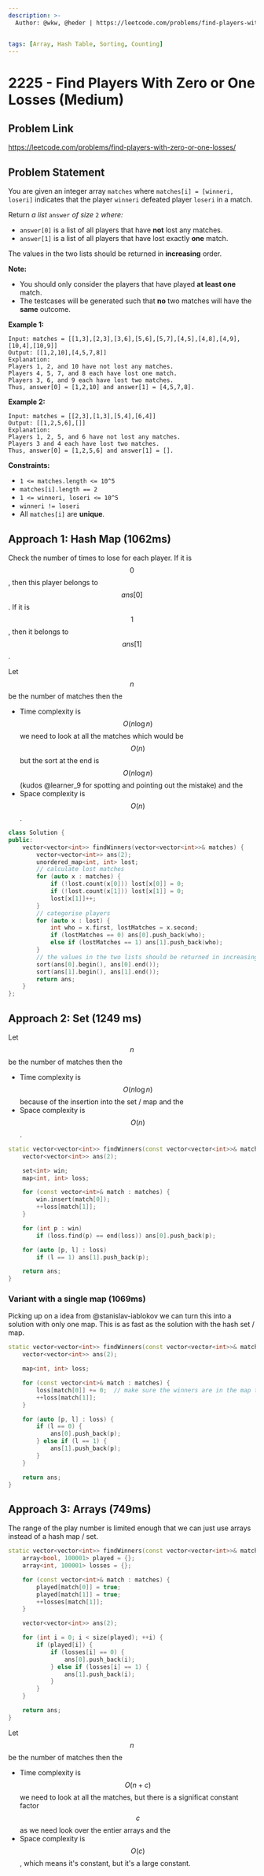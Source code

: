 ```yaml
---
description: >-
  Author: @wkw, @heder | https://leetcode.com/problems/find-players-with-zero-or-one-losses/


tags: [Array, Hash Table, Sorting, Counting]
---
```


# 2225 - Find Players With Zero or One Losses (Medium)

## Problem Link

https://leetcode.com/problems/find-players-with-zero-or-one-losses/

## Problem Statement

You are given an integer array `matches` where `matches[i] = [winneri, loseri]` indicates that the player `winneri` defeated player `loseri` in a match.

Return _a list_ `answer` _of size_ `2` _where:_

- `answer[0]` is a list of all players that have **not** lost any matches.
- `answer[1]` is a list of all players that have lost exactly **one** match.

The values in the two lists should be returned in **increasing** order.

**Note:**

- You should only consider the players that have played **at least one** match.
- The testcases will be generated such that **no** two matches will have the **same** outcome.

**Example 1:**

```
Input: matches = [[1,3],[2,3],[3,6],[5,6],[5,7],[4,5],[4,8],[4,9],[10,4],[10,9]]
Output: [[1,2,10],[4,5,7,8]]
Explanation:
Players 1, 2, and 10 have not lost any matches.
Players 4, 5, 7, and 8 each have lost one match.
Players 3, 6, and 9 each have lost two matches.
Thus, answer[0] = [1,2,10] and answer[1] = [4,5,7,8].
```

**Example 2:**

```
Input: matches = [[2,3],[1,3],[5,4],[6,4]]
Output: [[1,2,5,6],[]]
Explanation:
Players 1, 2, 5, and 6 have not lost any matches.
Players 3 and 4 each have lost two matches.
Thus, answer[0] = [1,2,5,6] and answer[1] = [].
```

**Constraints:**

- `1 <= matches.length <= 10^5`
- `matches[i].length == 2`
- `1 <= winneri, loseri <= 10^5`
- `winneri != loseri`
- All `matches[i]` are **unique**.

## Approach 1: Hash Map (1062ms)

Check the number of times to lose for each player. If it is $$0$$, then this player belongs to $$ans[0]$$. If it is $$1$$, then it belongs to $$ans[1]$$.

Let $$n$$ be the number of matches then the

- Time complexity is $$O(n \log n)$$ we need to look at all the matches which would be $$O(n)$$ but the sort at the end is $$O(n \log n)$$ (kudos @learner_9 for spotting and pointing out the mistake) and the
- Space complexity is $$O(n)$$.

<Tabs>
<TabItem value="cpp" label="C++">
<SolutionAuthor name="@wkw"/>

```cpp
class Solution {
public:
    vector<vector<int>> findWinners(vector<vector<int>>& matches) {
        vector<vector<int>> ans(2);
        unordered_map<int, int> lost;
        // calculate lost matches
        for (auto x : matches) {
            if (!lost.count(x[0])) lost[x[0]] = 0;
            if (!lost.count(x[1])) lost[x[1]] = 0;
            lost[x[1]]++;
        }
        // categorise players
        for (auto x : lost) {
            int who = x.first, lostMatches = x.second;
            if (lostMatches == 0) ans[0].push_back(who);
            else if (lostMatches == 1) ans[1].push_back(who);
        }
        // the values in the two lists should be returned in increasing order
        sort(ans[0].begin(), ans[0].end());
        sort(ans[1].begin(), ans[1].end());
        return ans;
    }
};
```

</TabItem>
</Tabs>

## Approach 2: Set (1249 ms)

Let $$n$$ be the number of matches then the

- Time complexity is $$O(n \log n)$$ because of the insertion into the set / map and the
- Space complexity is $$O(n)$$.

<Tabs>
<TabItem value="cpp" label="C++">
<SolutionAuthor name="@heder"/>

```cpp
static vector<vector<int>> findWinners(const vector<vector<int>>& matches) noexcept {
    vector<vector<int>> ans(2);

    set<int> win;
    map<int, int> loss;

    for (const vector<int>& match : matches) {
        win.insert(match[0]);
        ++loss[match[1]];
    }

    for (int p : win)
        if (loss.find(p) == end(loss)) ans[0].push_back(p);

    for (auto [p, l] : loss)
        if (l == 1) ans[1].push_back(p);

    return ans;
}
```

</TabItem>
</Tabs>

### Variant with a single map (1069ms)

Picking up on a idea from @stanislav-iablokov we can turn this into a solution with only one map. This is as fast as the solution with the hash set / map.

<Tabs>
<TabItem value="cpp" label="C++">
<SolutionAuthor name="@heder"/>

```cpp
static vector<vector<int>> findWinners(const vector<vector<int>>& matches) noexcept {
    vector<vector<int>> ans(2);

    map<int, int> loss;

    for (const vector<int>& match : matches) {
        loss[match[0]] += 0;  // make sure the winners are in the map too., just  loss[match[0]]; would work as well
        ++loss[match[1]];
    }

    for (auto [p, l] : loss) {
        if (l == 0) {
            ans[0].push_back(p);
        } else if (l == 1) {
            ans[1].push_back(p);
        }
    }

    return ans;
}
```

</TabItem>
</Tabs>

## Approach 3: Arrays (749ms)

The range of the play number is limited enough that we can just use arrays instead of a hash map / set.

<Tabs>
<TabItem value="cpp" label="C++">
<SolutionAuthor name="@heder"/>

```cpp
static vector<vector<int>> findWinners(const vector<vector<int>>& matches) noexcept {
    array<bool, 100001> played = {};
    array<int, 100001> losses = {};

    for (const vector<int>& match : matches) {
        played[match[0]] = true;
        played[match[1]] = true;
        ++losses[match[1]];
    }

    vector<vector<int>> ans(2);

    for (int i = 0; i < size(played); ++i) {
        if (played[i]) {
            if (losses[i] == 0) {
                ans[0].push_back(i);
            } else if (losses[i] == 1) {
                ans[1].push_back(i);
            }
        }
    }

    return ans;
}
```

</TabItem>
</Tabs>

Let $$n$$ be the number of matches then the

- Time complexity is $$O(n + c)$$ we need to look at all the matches, but there is a significat constant factor $$c$$ as we need look over the entier arrays and the
- Space complexity is $$O(c)$$, which means it's constant, but it's a large constant.

